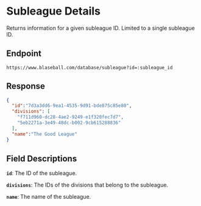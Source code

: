 # Subleague Details

Returns information for a given subleague ID. Limited to a single subleague ID.

## Endpoint

`https://www.blaseball.com/database/subleague?id=:subleague_id`

## Response

```json
{
  "id":"7d3a3dd6-9ea1-4535-9d91-bde875c85e80",
  "divisions": [
    "f711d960-dc28-4ae2-9249-e1f320fec7d7",
    "5eb2271a-3e49-48dc-b002-9cb615288836"
  ],
  "name":"The Good League"
}
```

## Field Descriptions

**`id`**: The ID of the subleague.

**`divisions`**: The IDs of the divisions that belong to the subleague.

**`name`**: The name of the subleague.
